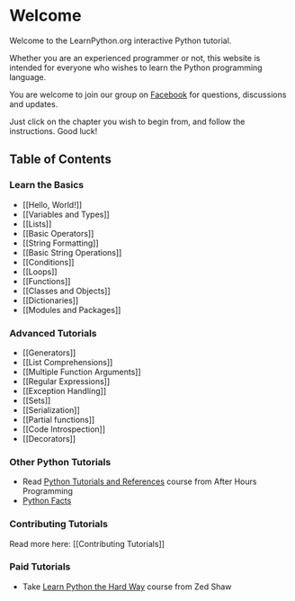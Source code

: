 # Welcome

Welcome to the LearnPython.org interactive Python tutorial.

Whether you are an experienced programmer or not, this website is intended for everyone who wishes to learn the Python programming language.<br>

You are welcome to join our group on <a href="http://www.facebook.com/groups/180708015327157/">Facebook</a> for questions, discussions and updates.

Just click on the chapter you wish to begin from, and follow the instructions. Good luck!<br>


Table of Contents
-----------------

### Learn the Basics

- [[Hello, World!]]
- [[Variables and Types]]
- [[Lists]]
- [[Basic Operators]]
- [[String Formatting]]
- [[Basic String Operations]]
- [[Conditions]]
- [[Loops]]
- [[Functions]]
- [[Classes and Objects]]
- [[Dictionaries]]
- [[Modules and Packages]]

### Advanced Tutorials

- [[Generators]]
- [[List Comprehensions]]
- [[Multiple Function Arguments]]
- [[Regular Expressions]]
- [[Exception Handling]]
- [[Sets]]
- [[Serialization]]
- [[Partial functions]]
- [[Code Introspection]]
- [[Decorators]]

### Other Python Tutorials

- Read [Python Tutorials and References](http://www.afterhoursprogramming.com/index.php?article=181) course from After Hours Programming
- [Python Facts](http://facts.learnpython.org)

### Contributing Tutorials

Read more here: [[Contributing Tutorials]]

### Paid Tutorials

- Take [Learn Python the Hard Way](http://ude.my/87d5) course from Zed Shaw